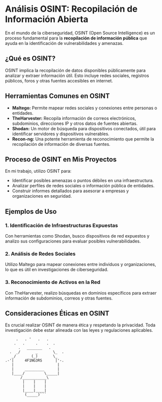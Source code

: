 # Análisis OSINT: Recopilación de Información Abierta

En el mundo de la ciberseguridad, OSINT (Open Source Intelligence) es un proceso fundamental para la **recopilación de información pública** que ayuda en la identificación de vulnerabilidades y amenazas.

## ¿Qué es OSINT?

OSINT implica la recopilación de datos disponibles públicamente para analizar y extraer información útil. Esto incluye redes sociales, registros públicos, foros y otras fuentes accesibles en internet.

## Herramientas Comunes en OSINT

- **Maltego:** Permite mapear redes sociales y conexiones entre personas o entidades.
- **TheHarvester:** Recopila información de correos electrónicos, subdominios, direcciones IP y otros datos de fuentes abiertas.
- **Shodan:** Un motor de búsqueda para dispositivos conectados, útil para identificar servidores y dispositivos vulnerables.
- **Recon-ng:** Una potente herramienta de reconocimiento que permite la recopilación de información de diversas fuentes.

## Proceso de OSINT en Mis Proyectos

En mi trabajo, utilizo OSINT para:
- Identificar posibles amenazas o puntos débiles en una infraestructura.
- Analizar perfiles de redes sociales o información pública de entidades.
- Construir informes detallados para asesorar a empresas y organizaciones en seguridad.

## Ejemplos de Uso

### 1. Identificación de Infraestructuras Expuestas
Con herramientas como Shodan, busco dispositivos de red expuestos y analizo sus configuraciones para evaluar posibles vulnerabilidades.

### 2. Análisis de Redes Sociales
Utilizo Maltego para mapear conexiones entre individuos y organizaciones, lo que es útil en investigaciones de ciberseguridad.

### 3. Reconocimiento de Activos en la Red
Con TheHarvester, realizo búsquedas en dominios específicos para extraer información de subdominios, correos y otras fuentes.

## Consideraciones Éticas en OSINT

Es crucial realizar OSINT de manera ética y respetando la privacidad. Toda investigación debe estar alineada con las leyes y regulaciones aplicables.

 ```       .     .
      .   . '   .   .
     .   .     .    .  .
       .   _______   .
   .  _/       _       \_  .
    _/       (_)       \_
 .-'|     4F1NG3RS      |'-.
    |                    |
    |     _________      |
    |____/         \_____|
        /___________\
         |    |    |
         |    |    |
         |____|____|
          (_____)```
